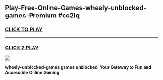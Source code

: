
## Play-Free-Online-Games-wheely-unblocked-games-Premium #cc2lq
<h3>
<a href="https://premium.freeplayer.one?title=wheely-unblocked-games&ref=8M">CLICK TO PLAY</a></h3>
<hr>

<h3>
<a href="https://premium.freeplayer.one?title=wheely-unblocked-games&ref=8M">CLICK 2 PLAY</a>
  
</h3>

<a href="https://premium.freeplayer.one?title=wheely-unblocked-games&ref=8M"><img src="https://clearcache.store/games.png"></a>


**wheely-unblocked-games games unblocked: Your Gateway to Fun and Accessible Online Gaming**
